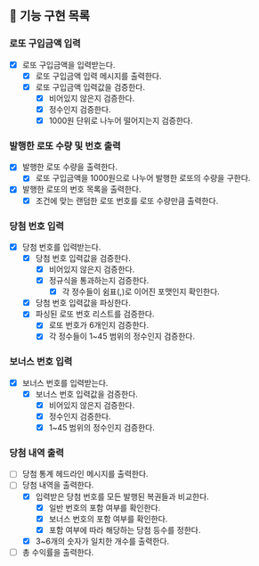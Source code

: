 ## 🚀 기능 구현 목록

### 로또 구입금액 입력

- [x] 로또 구입금액을 입력받는다.
  - [x] 로또 구입금액 입력 메시지를 출력한다.
  - [x] 로또 구입금액 입력값을 검증한다.
    - [x] 비어있지 않은지 검증한다.
    - [x] 정수인지 검증한다.
    - [x] 1000원 단위로 나누어 떨어지는지 검증한다.

### 발행한 로또 수량 및 번호 출력

- [x] 발행한 로또 수량을 출력한다.
  - [x] 로또 구입금액을 1000원으로 나누어 발행한 로또의 수량을 구한다.

- [x] 발행한 로또의 번호 목록을 출력한다.
  - [x] 조건에 맞는 랜덤한 로또 번호를 로또 수량만큼 출력한다.

### 당첨 번호 입력
 
- [x] 당첨 번호를 입력받는다.
  - [x] 당첨 번호 입력값을 검증한다.
    - [x] 비어있지 않은지 검증한다.
    - [x] 정규식을 통과하는지 검증한다.
      - [x] 각 정수들이 쉼표(,)로 이어진 포맷인지 확인한다.
  - [x] 당첨 번호 입력값을 파싱한다.
  - [x] 파싱된 로또 번호 리스트를 검증한다.
    - [x] 로또 번호가 6개인지 검증한다.
    - [x] 각 정수들이 1~45 범위의 정수인지 검증한다.

### 보너스 번호 입력

- [x] 보너스 번호를 입력받는다.
  - [x] 보너스 번호 입력값을 검증한다.
    - [x] 비어있지 않은지 검증한다.
    - [x] 정수인지 검증한다.
    - [x] 1~45 범위의 정수인지 검증한다.

### 당첨 내역 출력

- [ ] 당첨 통계 헤드라인 메시지를 출력한다.
- [ ] 당첨 내역을 출력한다.
  - [x] 입력받은 당첨 번호를 모든 발행된 복권들과 비교한다.
    - [x] 일반 번호의 포함 여부를 확인한다.
    - [x] 보너스 번호의 포함 여부를 확인한다.
    - [x] 포함 여부에 따라 해당하는 당첨 등수를 정한다.
  - [x] 3~6개의 숫자가 일치한 개수를 출력한다.
- [ ] 총 수익률을 출력한다.
